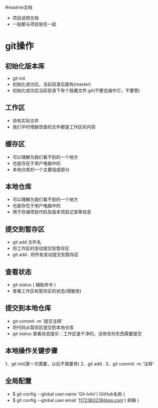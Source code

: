 #readme文档
- 项目说明文档
- 一般都与项目放在一起

# git操作

## 初始化版本库
- git init
- 初始化成功后，当前目录后面有(master)
- 初始化成功后当前目录下有个隐藏文件.git(不要去操作它，不要管)

## 工作区
- 持有实际文件
- 我们平时增删改查的文件都是工作区的内容

## 缓存区
- 可以理解为我们看不到的一个地方
- 也是存在于用户电脑中的
- 本地仓库的一个主要组成部分

## 本地仓库
- 可以理解为我们看不到的一个地方
- 也是存在于用户电脑中的
- 用于存储项目代码及版本项目记录等信息

## 提交到暂存区
- git add 文件名
- 将工作区的变动提交到暂存区
- git add . 将所有变动提交到暂存区

## 查看状态
- git status ( 辅助命令 )
- 查看工作区和暂存区的状态(增删改)


## 提交到本地仓库
- git commit -m '提交注释'
- 将代码从暂存区提交到本地仓库
- git status 查看状态提示：工作区是干净的，没有任何东西需要提交

## 本地操作关键步骤
1、git init(第一次需要，以后不需要弄)
2、git add .
3、git commit -m '注释'

## 全局配置
- $ git config --global user.name 'Git-lvlin'( GitHub名称 )
- $ git config --global user.email '1172383239@qq.com'( 邮箱 )

